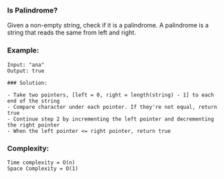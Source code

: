 ### Is Palindrome?

Given a non-empty string, check if it is a palindrome. A palindrome is a string that reads the same from left and right.

### Example:
```
Input: "ana"
Output: true

### Solution:

- Take two pointers, [left = 0, right = length(string) - 1] to each end of the string
- Compare character under each pointer. If they're not equal, return true
- Continue step 2 by incrementing the left pointer and decrementing the right pointer
- When the left pointer <= right pointer, return true
```

### Complexity:

```
Time complexity = O(n)
Space Complexity = O(1)
```

